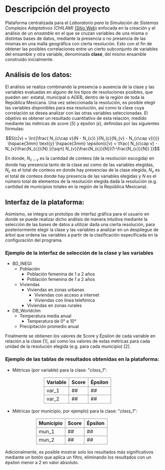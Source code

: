 # Descripción del proyecto

Plataforma centralizada para el *Laboratorio para la Simulación de Sistemas Complejos Adaptativos (CHILAM)* [(Sitio Web)](https://chilam.c3.unam.mx/) enfocada en la creación y el análisis de un *ensamble* en el que se cruzan variables de una misma o distintas bases de datos, mediante la presencia o no presencia de las mismas en una malla geográfica con cierta resolución. Esto con el fin de obtener las posibles correlaciones entre un cierto subconjunto de variables del ensamble y otra variable, denominada **clase**, del mismo ensamble construido inicialmente.

## Análisis de los datos:
El análisis se realiza combinando la presencia o ausencia de la clase y las variables evaluadas en alguno de los tipos de resoluciones posibles, que pueden ser: estatal, municipal o AGEB, dentro de la región de toda la República Mexicana. Una vez seleccionada la resolución, es posible elegir las variables disponibles para esa resolución, así como la clase cuya correlación se desea analizar con las otras variables seleccionadas. El objetivo es obtener un resultado cuantitativo de esta relación, medido mediante las métricas de score ($S$) y épsilon ($\epsilon$), definidas por las siguientes fórmulas:

$$S(c|v) = \ln{(\frac{ N_{c\cap v}(N - N_{c}) }{N_{c}(N_{v} - N_{c\cap v})})}    
\hspace{3mm} 
\text{y}
\hspace{3mm}    
\epsilon(c|v) = \frac{ N_{c\cap v} - N_{v}\frac{N_{c}}{N} }{\sqrt{ N_{v}(\frac{N_{c}}{N})(1-\frac{N_{c}}{N}) }}$$


En donde, $N_{c\cap v}$ es la cantidad de conteos (de la resolución escogida) en donde hay presencia tanto de la clase así como de las variables elegidas, $N_c$ es el total de conteos en donde hay presencias de la clase elegida, $N_v$ es el total de conteos donde hay presencia de las variables elegidas y $N$ es el número total de elementos de la resolución elegida dada la resolución (e.g. cantidad de municipios totales en la región de la República Mexicana).


## Interfaz de la plataforma:
Asimismo, se integra un prototipo de interfaz gráfica para el usuario en donde se puede realizar dicho análisis de manera intuitiva mediante la selección de las bases de datos a utilizar dada una cierta resolución, para posteriormente elegir la clase y las variables a analizar en un despliegue de árbol que ordena las variables a partir de la clasificación especificada en la configuración del programa.

### Ejemplo de la interfaz de selección de la clase y las variables

- BD_INEGI
  - Población
    - Población femenina de 1 a 2 años
    - Población femenina de 1 a 2 años
  - Viviendas
    - Viviendas en zonas urbanas
      - Viviendas con acceso a internet
      - Viviendas con linea telefónica
    - Viviendas en zonas rurales
- DB_Worldclim
  - Temperatura media anual
    - Temperatura de 0° a 10°
  - Precipitación promedio anual



Finalmente se obtienen los valores de Score y Épsilon de cada variable en relación a la clase [1], así como los valores de estas métricas para cada unidad de la resolución elegida (e.g. para cada municipio) [2].

### Ejemplo de las tablas de resultados obtenidas en la plataforma:

* Métricas (por variable) para la clase: "*class_1*":

<table style="border-collapse: collapse; width: 50%; margin-left: auto; margin-right: auto;">
<tr>
    <th style="border: 1px solid gray;">Variable</th>
    <th style="border: 1px solid gray;">Score</th>
    <th style="border: 1px solid gray;">Épsilon</th>
</tr>
<tr>
    <td style="border: 1px solid gray;">var_1</td>
    <td style="border: 1px solid gray;">##</td>
    <td style="border: 1px solid gray;">##</td>
</tr>
<tr>
    <td style="border: 1px solid gray;">var_2</td>
    <td style="border: 1px solid gray;">##</td>
    <td style="border: 1px solid gray;">##</td>
</tr>
</table>


* Métricas (por municipio, por ejemplo) para la clase: "*class_1*":
<table style="border-collapse: collapse; width: 60%; margin-left: auto; margin-right: auto;">
<tr>
    <th style="border: 1px solid gray;">Municipio</th>
    <th style="border: 1px solid gray;">Score</th>
    <th style="border: 1px solid gray;">Épsilon</th>
</tr>
<tr>
    <td style="border: 1px solid gray;">mun_1</td>
    <td style="border: 1px solid gray;">##</td>
    <td style="border: 1px solid gray;">##</td>
</tr>
<tr>
    <td style="border: 1px solid gray;">mun_2</td>
    <td style="border: 1px solid gray;">##</td>
    <td style="border: 1px solid gray;">##</td>
</tr>
</table>

Adicionalmente, es posible mostrar solo los resultados más significativos mediante un botón que aplica un filtro, eliminando los resultados con un épsilon menor a 2 en valor absoluto.